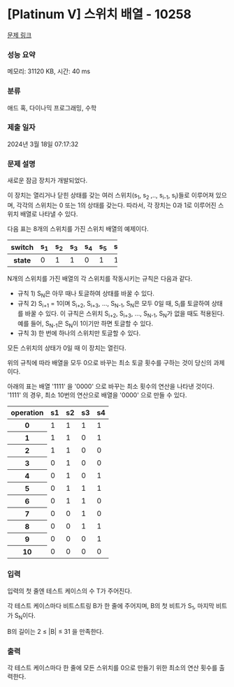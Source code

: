 # [Platinum V] 스위치 배열 - 10258 

[문제 링크](https://www.acmicpc.net/problem/10258) 

### 성능 요약

메모리: 31120 KB, 시간: 40 ms

### 분류

애드 혹, 다이나믹 프로그래밍, 수학

### 제출 일자

2024년 3월 18일 07:17:32

### 문제 설명

<p>새로운 잠금 장치가 개발되었다.</p>

<p>이 장치는 열리거나 닫힌 상태를 갖는 여러 스위치(s<sub>1</sub>, s<sub>2 </sub>,.., s<sub>i-1</sub>, s<sub>i</sub>)들로 이루어져 있으며, 각각의 스위치는 0 또는 1의 상태를 갖는다. 따라서, 각 장치는 0과 1로 이루어진 스위치 배열로 나타낼 수 있다.</p>

<p>다음 표는 8개의 스위치를 가진 스위치 배열의 예제이다.</p>

<table class="table table-bordered" style="width:50%">
	<thead>
		<tr>
			<th>switch</th>
			<th>s<sub>1</sub></th>
			<th>s<sub>2</sub></th>
			<th>s<sub>3</sub></th>
			<th>s<sub>4</sub></th>
			<th>s<sub>5</sub></th>
			<th>s<sub>6</sub></th>
			<th>s<sub>7</sub></th>
			<th>s<sub>8</sub></th>
		</tr>
	</thead>
	<tbody>
		<tr>
			<th>state</th>
			<td>0</td>
			<td>1</td>
			<td>1</td>
			<td>0</td>
			<td>1</td>
			<td>1</td>
			<td>0</td>
			<td>0</td>
		</tr>
	</tbody>
</table>

<p>N개의 스위치를 가진 배열의 각 스위치를 작동시키는 규칙은 다음과 같다.</p>

<ul>
	<li>규칙 1) S<sub>N</sub>은 아무 때나 토글하여 상태를 바꿀 수 있다.</li>
	<li>규칙 2) S<sub>i+1</sub> = 1이며 S<sub>i+2</sub>, S<sub>i+3</sub>, ..., S<sub>N-1</sub>, S<sub>N</sub>은 모두 0일 때, S<sub>i</sub>를 토글하여 상태를 바꿀 수 있다. 이 규칙은 스위치 S<sub>i+2</sub>, S<sub>i+3</sub>, ..., S<sub>N-1</sub>, S<sub>N</sub>가 없을 때도 적용된다. 예를 들어, S<sub>N-1</sub>은 S<sub>N</sub>이 1이기만 하면 토글할 수 있다.</li>
	<li>규칙 3) 한 번에 하나의 스위치만 토글할 수 있다.</li>
</ul>

<p>모든 스위치의 상태가 0일 때 이 장치는 열린다.</p>

<p>위의 규칙에 따라 배열을 모두 0으로 바꾸는 최소 토글 횟수를 구하는 것이 당신의 과제이다.</p>

<p>아래의 표는 배열 '1111' 을 '0000' 으로 바꾸는 최소 횟수의 연산을 나타낸 것이다. '1111' 의 경우, 최소 10번의 연산으로 배열을 '0000' 으로 만들 수 있다.</p>

<table class="table table-bordered" style="width:50%">
	<thead>
		<tr>
			<th>operation</th>
			<th>s1</th>
			<th>s2</th>
			<th>s3</th>
			<th>s4</th>
		</tr>
	</thead>
	<tbody>
		<tr>
			<th>0</th>
			<td>1</td>
			<td>1</td>
			<td>1</td>
			<td>1</td>
		</tr>
		<tr>
			<th>1</th>
			<td>1</td>
			<td>1</td>
			<td>0</td>
			<td>1</td>
		</tr>
		<tr>
			<th>2</th>
			<td>1</td>
			<td>1</td>
			<td>0</td>
			<td>0</td>
		</tr>
		<tr>
			<th>3</th>
			<td>0</td>
			<td>1</td>
			<td>0</td>
			<td>0</td>
		</tr>
		<tr>
			<th>4</th>
			<td>0</td>
			<td>1</td>
			<td>0</td>
			<td>1</td>
		</tr>
		<tr>
			<th>5</th>
			<td>0</td>
			<td>1</td>
			<td>1</td>
			<td>1</td>
		</tr>
		<tr>
			<th>6</th>
			<td>0</td>
			<td>1</td>
			<td>1</td>
			<td>0</td>
		</tr>
		<tr>
			<th>7</th>
			<td>0</td>
			<td>0</td>
			<td>1</td>
			<td>0</td>
		</tr>
		<tr>
			<th>8</th>
			<td>0</td>
			<td>0</td>
			<td>1</td>
			<td>1</td>
		</tr>
		<tr>
			<th>9</th>
			<td>0</td>
			<td>0</td>
			<td>0</td>
			<td>1</td>
		</tr>
		<tr>
			<th>10</th>
			<td>0</td>
			<td>0</td>
			<td>0</td>
			<td>0</td>
		</tr>
	</tbody>
</table>

### 입력 

 <p>입력의 첫 줄엔 테스트 케이스의 수 T가 주어진다.</p>

<p>각 테스트 케이스마다 비트스트링 B가 한 줄에 주어지며, B의 첫 비트가 S<sub>1</sub>, 마지막 비트가 S<sub>N</sub>이다.</p>

<p>B의 길이는 2 ≤ |B| ≤ 31 을 만족한다.</p>

### 출력 

 <p>각 테스트 케이스마다 한 줄에 모든 스위치를 0으로 만들기 위한 최소의 연산 횟수를 출력한다.</p>

